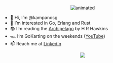 <p align="center">
  <img src="https://media.giphy.com/media/xTiIzJSKB4l7xTouE8/giphy.gif" alt="animated" />
</p>

- 👋 Hi, I’m @kampanosg
- 👀 I’m interested in Go, Erlang and Rust
- 📚 I’m reading the [Archipelago](https://search.brave.com/search?q=Archipelago+hr+hawkins) by H R Hawkins
- 🏎️ I’m GoKarting on the weekends ([YouTube](https://youtu.be/SMDz30XbHNY))
- 📫 Reach me at [LinkedIn](https://uk.linkedin.com/in/kampanosg)

<p align="center">
  <img src="https://camo.githubusercontent.com/4885cbff3d5edc5696358ecad6bdcbb4c76600544e7a16a6e0f6fdf0e857636f/68747470733a2f2f6d656469612e74656e6f722e636f6d2f68443536582d5135417a4d41414141692f676f706865722d7368616b696e672e676966" />
</p>
